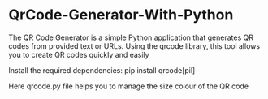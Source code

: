 # QrCode-Generator-With-Python
The QR Code Generator is a simple Python application that generates QR codes from provided text or URLs. Using the qrcode library, this tool allows you to create QR codes quickly and easily

Install the required dependencies:
pip install qrcode[pil]


Here qrcode.py file helps you to manage the size colour of the QR code
